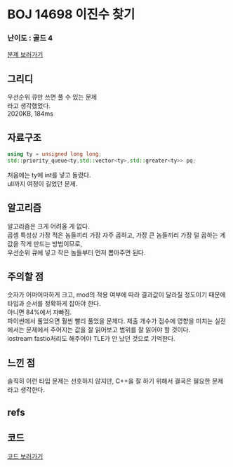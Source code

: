 

# BOJ 14698 이진수 찾기
 
### 난이도 : 골드 4
[문제 보러가기](https://www.acmicpc.net/problem/14698)
  
## 그리디
우선순위 큐만 쓰면 풀 수 있는 문제  
라고 생각했었다.  
2020KB,	184ms


## 자료구조
```c++
using ty = unsigned long long;
std::priority_queue<ty,std::vector<ty>,std::greater<ty>> pq;
```

처음에는 ty에 int를 넣고 돌렸다.  
ull까지 여정이 길었던 문제.

## 알고리즘
알고리즘은 크게 어려울 게 없다.  
곱셈 특성상 가장 적은 놈들끼리 가장 자주 곱하고, 가장 큰 놈들끼리 가장 덜 곱하는 게 값을 작게 만드는 방법이므로,  
우선순위 큐에 넣고 작은 놈들부터 먼저 뽑아주면 된다.

## 주의할 점
숫자가 어마어마하게 크고, mod의 적용 여부에 따라 결과값이 달라질 정도이기 때문에 타입과 순서를 정확하게 잡아야 한다.  
아니면 84%에서 자빠짐.  
파이썬에서 풀었으면 훨씬 빨리 풀었을 문제다. 제출 개수가 점수에 영향을 미치는 실전에서는 문제에서 주어지는 값을 잘 읽어보고 범위를 잘 읽어야 할 것이다.  
iostream fastio처리도 해주어야 TLE가 안 났던 것으로 기억한다.

## 느낀 점
솔직히 이런 타입 문제는 선호하지 않지만, C++을 잘 하기 위해서 결국은 필요한 문제라고 생각한다.

## refs

## 코드
[코드 보러가기](./boj14698.cpp)
